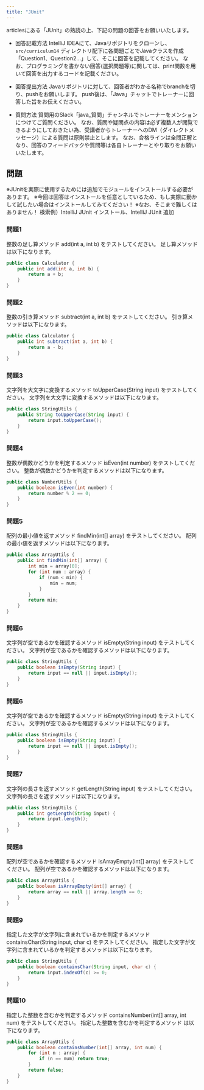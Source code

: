 ```yaml
---
title: "JUnit"
---
```


articlesにある「JUnit」の熟読の上、下記の問題の回答をお願いいたします。

* 回答記載方法
IntelliJ IDEAにて、Javaリポジトリをクローンし、`src/curriculum14` ディレクトリ配下に各問題ごとでJavaクラスを作成「Question1、Question2...」して、そこに回答を記載してください。
なお、プログラミングを書かない回答(選択問題等)に関しては、print関数を用いて回答を出力するコードを記載ください。

* 回答提出方法
Javaリポジトリに対して、回答者がわかる名称でbranchを切り、pushをお願いします。
push後は、「Java」チャットでトレーナーに回答した旨をお伝えください。

* 質問方法
質問用のSlack「java_質問」チャンネルでトレーナーをメンションにつけてご質問ください。
なお、質問や疑問点の内容は必ず複数人が閲覧できるようにしておきたい為、受講者からトレーナーへのDM（ダイレクトメッセージ）による質問は原則禁止とします。
なお、合格ラインは全問正解となり、回答のフィードバックや質問等は各自トレーナーとやり取りをお願いいたします。

## 問題
※JUnitを実際に使用するためには追加でモジュールをインストールする必要があります。
※今回は回答はインストールを任意としているため、もし実際に動かして試したい場合はインストールしてみてください！
※なお、そこまで難しくはありません！
検索例）IntelliJ JUnit インストール、IntelliJ JUnit 追加

### 問題1
整数の足し算メソッド add(int a, int b) をテストしてください。
足し算メソッドは以下になります。
```java
public class Calculator {
    public int add(int a, int b) {
        return a + b;
    }
}
```

### 問題2
整数の引き算メソッド subtract(int a, int b) をテストしてください。
引き算メソッドは以下になります。
```java
public class Calculator {
    public int subtract(int a, int b) {
        return a - b;
    }
}
```

### 問題3
文字列を大文字に変換するメソッド toUpperCase(String input) をテストしてください。
文字列を大文字に変換するメソッドは以下になります。
```java
public class StringUtils {
    public String toUpperCase(String input) {
        return input.toUpperCase();
    }
}
```

### 問題4
整数が偶数かどうかを判定するメソッド isEven(int number) をテストしてください。
整数が偶数かどうかを判定するメソッドは以下になります。
```java
public class NumberUtils {
    public boolean isEven(int number) {
        return number % 2 == 0;
    }
}
```

### 問題5
配列の最小値を返すメソッド findMin(int[] array) をテストしてください。
配列の最小値を返すメソッドは以下になります。
```java
public class ArrayUtils {
    public int findMin(int[] array) {
        int min = array[0];
        for (int num : array) {
            if (num < min) {
                min = num;
            }
        }
        return min;
    }
}
```

### 問題6
文字列が空であるかを確認するメソッド isEmpty(String input) をテストしてください。
文字列が空であるかを確認するメソッドは以下になります。
```java
public class StringUtils {
    public boolean isEmpty(String input) {
        return input == null || input.isEmpty();
    }
}
```

### 問題6
文字列が空であるかを確認するメソッド isEmpty(String input) をテストしてください。
文字列が空であるかを確認するメソッドは以下になります。
```java
public class StringUtils {
    public boolean isEmpty(String input) {
        return input == null || input.isEmpty();
    }
}
```

### 問題7
文字列の長さを返すメソッド getLength(String input) をテストしてください。
文字列の長さを返すメソッドは以下になります。
```java
public class StringUtils {
    public int getLength(String input) {
        return input.length();
    }
}
```

### 問題8
配列が空であるかを確認するメソッド isArrayEmpty(int[] array) をテストしてください。
配列が空であるかを確認するメソッドは以下になります。
```java
public class ArrayUtils {
    public boolean isArrayEmpty(int[] array) {
        return array == null || array.length == 0;
    }
}
```

### 問題9
指定した文字が文字列に含まれているかを判定するメソッド containsChar(String input, char c) をテストしてください。
指定した文字が文字列に含まれているかを判定するメソッドは以下になります。
```java
public class StringUtils {
    public boolean containsChar(String input, char c) {
        return input.indexOf(c) >= 0;
    }
}
```

### 問題10
指定した整数を含むかを判定するメソッド containsNumber(int[] array, int num) をテストしてください。
指定した整数を含むかを判定するメソッド は以下になります。
```java
public class ArrayUtils {
    public boolean containsNumber(int[] array, int num) {
        for (int n : array) {
            if (n == num) return true;
        }
        return false;
    }
}
```

